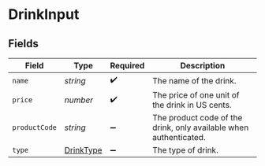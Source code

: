 # DrinkInput


## Fields

| Field                                                             | Type                                                              | Required                                                          | Description                                                       |
| ----------------------------------------------------------------- | ----------------------------------------------------------------- | ----------------------------------------------------------------- | ----------------------------------------------------------------- |
| `name`                                                            | *string*                                                          | :heavy_check_mark:                                                | The name of the drink.                                            |
| `price`                                                           | *number*                                                          | :heavy_check_mark:                                                | The price of one unit of the drink in US cents.                   |
| `productCode`                                                     | *string*                                                          | :heavy_minus_sign:                                                | The product code of the drink, only available when authenticated. |
| `type`                                                            | [DrinkType](../../models/shared/drinktype.md)                     | :heavy_minus_sign:                                                | The type of drink.                                                |